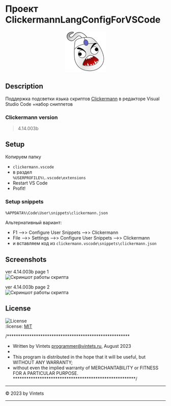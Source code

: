 
# Проект ClickermannLangConfigForVSCode

<div align="center">
<a href="#readme" target="_blank">
<img src="https://github.com/Vintets/ClickermannLangConfigForVSCode/raw/master/clickermann.vscode/images/Clickermann-v4_Mainicon.svg" height="128" width="128"/>
</a>
</div>


## Description

Поддержка подсветки языка скриптов [Clickermann](http://crapware.aidf.org) в редакторе Visual Studio Code
+набор сниппетов

### Clickermann version

> 4.14.003b


## Setup

Копируем папку
- `clickermann.vscode` <br />
- в раздел <br />`%USERPROFILE%\.vscode\extensions` <br />
- Restart VS Code <br />
- Profit!


### Setup snippets
`%APPDATA%\Code\User\snippets\clickermann.json`

Альтернативный вариант:
- F1 -->> Configure User Snippets -->> Clickermann
- File -->> Settings -->> Configure User Snippets -->> Clickermann
- и вставляем код из `clickermann.vscode\snippets\clickermann.json`


## Screenshots

ver 4.14.003b page 1<br />
![Скриншот работы скрипта](https://github.com/Vintets/AssistantIMAP/raw/master/screenshots/Clickermann.vscode_2023-08-23_17-29-24_screenshot_1.png)

ver 4.14.003b page 2<br />
![Скриншот работы скрипта](https://github.com/Vintets/AssistantIMAP/raw/master/screenshots/Clickermann.vscode_2023-08-23_17-27-53_screenshot_2.png)


## License

![License](https://img.shields.io/badge/license-MIT-green) <br />
:license:  [MIT](https://github.com/toorusr/sitemap-generator/tree/master/LICENSE)

/*******************************************************
 * Written by Vintets <programmer@vintets.ru>, August 2023
 *
 * This program is distributed in the hope that it will be useful, but WITHOUT ANY WARRANTY;
 * without even the implied warranty of MERCHANTABILITY or FITNESS FOR A PARTICULAR PURPOSE.
*******************************************************/

____

:copyright: 2023 by Vintets
____
